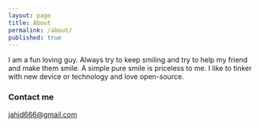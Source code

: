 ```yaml
---
layout: page
title: About
permalink: /about/
published: true
---
```


I am a fun loving guy. Always try to keep smiling and try to help my friend and make them smile. A simple pure smile is priceless to me. I like to tinker with new device or technology and love open-source.   


### Contact me

[jahid666@gmail.com](mailto:email@domain.com)